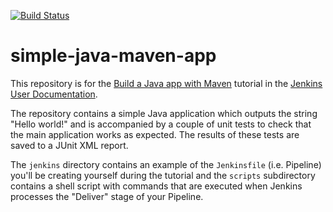 [![Build Status](https://dev.azure.com/vxuazure/test/_apis/build/status/vxuavalon.simple-java-maven-app?branchName=master)](https://dev.azure.com/vxuazure/test/_build/latest?definitionId=6&branchName=master)
# simple-java-maven-app
         
This repository is for the
[Build a Java app with Maven](https://jenkins.io/doc/tutorials/build-a-java-app-with-maven/)
tutorial in the [Jenkins User Documentation](https://jenkins.io/doc/).
      
The repository contains a simple Java application which outputs the string
"Hello world!" and is accompanied by a couple of unit tests to check that the
main application works as expected. The results of these tests are saved to a
JUnit XML report.   
       
The `jenkins` directory contains an example of the `Jenkinsfile` (i.e. Pipeline)
you'll be creating yourself during the tutorial and the `scripts` subdirectory
contains a shell script with commands that are executed when Jenkins processes
the "Deliver" stage of your Pipeline.                     
       
             
     
      
   
    
